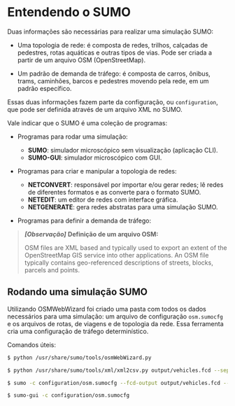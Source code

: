 # Entendendo o SUMO

Duas informações são necessárias para realizar uma simulação SUMO:

- Uma topologia de rede: é composta de redes, trilhos, calçadas de pedestres, rotas aquáticas e outras tipos de vias. Pode ser criada a partir de um arquivo OSM (OpenStreetMap).

- Um padrão de demanda de tráfego: é composta de carros, ônibus, trams, caminhões, barcos e pedestres movendo pela rede, em um padrão específico.

Essas duas informações fazem parte da configuração, ou `configuration`, que pode ser definida através de um arquivo XML no SUMO.

Vale indicar que o SUMO é uma coleção de programas:

- Programas para rodar uma simulação:
    - **SUMO**: simulador microscópico sem visualização (aplicação CLI).
    - **SUMO-GUI**: simulador microscópico com GUI.

- Programas para criar e manipular a topologia de redes:
    - **NETCONVERT**: responsável por importar e/ou gerar redes; lê redes de diferentes formatos e as converte para o formato SUMO.
    - **NETEDIT**: um editor de redes com interface gráfica.
    - **NETGENERATE**: gera redes abstratas para uma simulação SUMO.

- Programas para definir a demanda de tráfego:

> ***[Observação]*** **Definição de um arquivo OSM:**
>
> OSM files are XML based and typically used to export an extent of the OpenStreetMap GIS service into other applications. An OSM file typically contains geo-referenced descriptions of streets, blocks, parcels and points.

## Rodando uma simulação SUMO

Utilizando OSMWebWizard foi criado uma pasta com todos os dados necessários para uma simulação: um arquivo de configuração `osm.sumocfg` e os arquivos de rotas, de viagens e de topologia da rede. Essa ferramenta cria uma configuração de tráfego determinístico.

Comandos úteis:

```sh
$ python /usr/share/sumo/tools/osmWebWizard.py
```

```sh
$ python /usr/share/sumo/tools/xml/xml2csv.py output/vehicles.fcd --separator ","
```

```sh
$ sumo -c configuration/osm.sumocfg --fcd-output output/vehicles.fcd --fcd-output.geo
```

```sh
$ sumo-gui -c configuration/osm.sumocfg
```